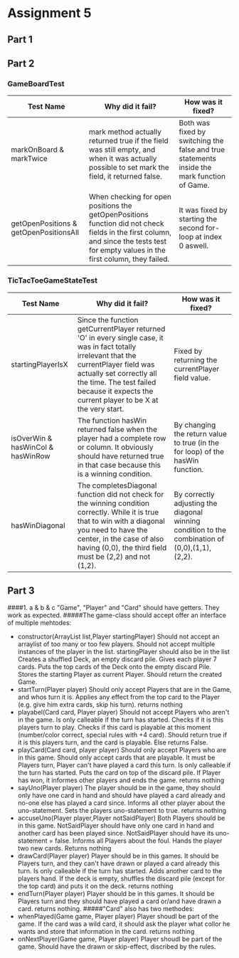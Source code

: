 # Assignment 5

## Part 1

## Part 2

### GameBoardTest

| Test Name | Why did it fail? | How was it fixed? |
|-----------|------------------|-------------------|
|markOnBoard & markTwice|mark method actually returned true if the field was still empty, and when it was actually possible to set mark the field, it returned false.| Both was fixed by switching the false and true statements inside the mark function of Game.|
|getOpenPositions & getOpenPositionsAll|When checking for open positions the getOpenPositions function did not check fields in the first column, and since the tests test for empty values in the first column, they failed.|It was fixed by starting the second for-loop at index 0 aswell.|

### TicTacToeGameStateTest

| Test Name | Why did it fail? | How was it fixed? |
|-----------|------------------|-------------------|
|startingPlayerIsX|Since the function getCurrentPlayer returned 'O' in every single case, it was in fact totally irrelevant that the currentPlayer field was actually set correctly all the time. The test failed because it expects the current player to be X at the very start.|Fixed by returning the currentPlayer field value.|
|isOverWin & hasWinCol & hasWinRow|The function hasWin returned false when the player had a complete row or column. It obviously should have returned true in that case because this is a winning condition.| By changing the return value to true (in the for loop) of the hasWin function.|
|hasWinDiagonal|The completesDiagonal function did not check for the winning condition correctly. While it is true that to win with a diagonal you need to have the center, in the case of also having (0,0), the third field must be (2,2) and not (1,2).|By correctly adjusting the diagonal winning condition to the combination of (0,0),(1,1),(2,2).|


## Part 3

####1. a & b & c
"Game", "Player" and "Card" should have getters. They work as expected.
#####The game-class should accept offer an interface of multiple mehtodes:
- constructor(ArrayList<Player> list,Player startingPlayer)
   Should not accept an arraylist of too many or too few players. Should not accept multiple instances of the player in the list. startingPlayer should also be in the list
   Creates a shuffled Deck, an empty discard pile. Gives each player 7 cards. Puts the top cards of the Deck onto the empty discard Pile. Stores the starting Player as current Player.
   Should return the created Game.
- startTurn(Player player)
   Should only accept Players that are in the Game, and whos turn it is.
   Applies any effect from the top card to the Player (e.g. give him extra cards, skip his turn).
   returns nothing
- playabel(Card card, Player player)
   Should not accept Players who aren't in the game. Is only calleable if the turn has started.
   Checks if it is this players turn to play. Checks if this card is playable at this moment (number/color correct, special rules with +4 card).
   Should return true if it is this players turn, and the card is playable. Else returns False.
- playCard(Card card, player player)
   Should only accept Players who are in this game. Should only accept cards that are playable. It must be Players turn, Player can't have played a card this turn. Is only calleable if the turn has started.
   Puts the card on top of the discard pile.
   If Player has won, it informes other players and ends the game.
   returns nothing
- sayUno(Player player)
   The player should be in the game, they should only have one card in hand and should have played a card already and no-one else has played a card since.
   Informs all other player about the uno-statement. Sets the players uno-statement to true.
   returns nothing
- accuseUno(Player player,Player notSaidPlayer)
   Both Players should be in this game. NotSaidPlayer should have only one card in hand and another card has been played since. NotSaidPlayer should have its uno-statement = false.
   Informs all Players about the foul. Hands the player two new cards.
   Returns nothing
- drawCard(Player player)
   Player should be in this games. It should be Players turn, and they can't have drawn or played a card already this turn. Is only calleable if the turn has started.
   Adds another card to the players hand. If the deck is empty, shuffles the discard pile (except for the top card) and puts it on the deck.
   returns nothing
- endTurn(Player player)
   Player should be in this games. It should be Players turn and they should have played a card or/and have drawn a card.
   returns nothing.
#####"Card" also has two methodes:
- whenPlayed(Game game, Player player)
   Player shoudl be part of the game.
   If the card was a wild card, it should ask the player what collor he wants and store that information in the card.
   returns nothing
- onNextPlayer(Game game, Player player)
   Player shoudl be part of the game.
   Should have the drawn or skip-effect, discribed by the rules.



   

 

